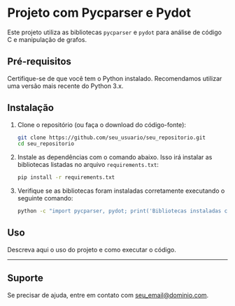 # Projeto com Pycparser e Pydot

Este projeto utiliza as bibliotecas `pycparser` e `pydot` para análise de código C e manipulação de grafos.

## Pré-requisitos

Certifique-se de que você tem o Python instalado. Recomendamos utilizar uma versão mais recente do Python 3.x.

## Instalação

1. Clone o repositório (ou faça o download do código-fonte):

    ```bash
    git clone https://github.com/seu_usuario/seu_repositorio.git
    cd seu_repositorio
    ```

2. Instale as dependências com o comando abaixo. Isso irá instalar as bibliotecas listadas no arquivo `requirements.txt`:

    ```bash
    pip install -r requirements.txt
    ```

3. Verifique se as bibliotecas foram instaladas corretamente executando o seguinte comando:

    ```bash
    python -c "import pycparser, pydot; print('Bibliotecas instaladas com sucesso!')"
    ```

## Uso

Descreva aqui o uso do projeto e como executar o código.

---

## Suporte

Se precisar de ajuda, entre em contato com [seu_email@dominio.com](mailto:seu_email@dominio.com).
